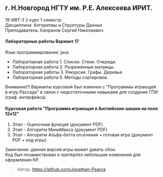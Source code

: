 ## г. Н.Новгород НГТУ им. Р.Е. Алексеева ИРИТ. ##
19-ИВТ-3 2 курс 1 семестр.  
Дисциплина: Алгоритмы и Структуры Данных  
Преподаватель: Капранов Сергей Николаевич  
  
  
#### Лабораторные работы Вариант 17 ####
Язык программирования: java

+ Лабораторная работа 1. Списки. Стеки. Очереди.
+ Лабораторная работа 2. Разреженные матрицы.	
+ Лабораторная работы 3. Рекурсия. Графы. Деревья.
+ Лабораторная работа 5. Методы сортировок.  
  
  
Внимание!!! Варианты курсовой был изменен с "Программы играющей в игру Рассада" в связи с недостаточными навыками для создания ГПИ (граф. интерфейса).  
  
  
#### Курсовая работа "Программа играющая в Английские шашки на поле 12х12" #####
  1. Этап - Оценочная функция  (документ PDF)
  2. Этап - Алгоритм МиниМакса (документ PDF) 
  3. Этап - Алгоритм Альфа-бетта отсечения + готовая игра (документ PDF + код игры)

Замечание: данная версия игры может давать сбои.  
Код был позаимствован и претерпел небольшие изменения для оформления КР.  
>Автор: https://github.com/Jonathan-Pearce  

